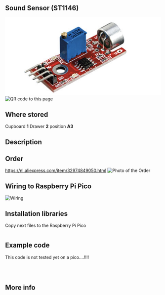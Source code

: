 ## Sound Sensor (ST1146)
<img src="ST1146_Photo.jpg" alt="Photo of the component">
<img src="ST1146_QR_code.jpg" alt="QR code to this page" width="80" height="80">

## Where stored
Cupboard __1__ Drawer __2__  position __A3__

## Description




## Order
<a href="https://nl.aliexpress.com/item/32974849050.html">https://nl.aliexpress.com/item/32974849050.html</a>
<img src="ST1146_Order.jpg" alt="Photo of the Order">

## Wiring to Raspberry Pi Pico
<img src="ST1146_Wiring.jpg" alt="Wiring" >

## Installation libraries
Copy next files to the Raspberry Pi Pico

```bash

```

## Example code

This code is not tested yet on a pico....!!!!
```python




```

## More info





